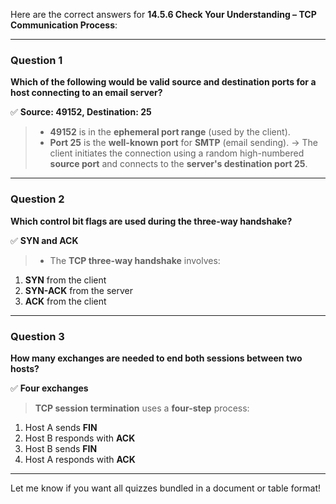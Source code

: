 Here are the correct answers for **14.5.6 Check Your Understanding – TCP Communication Process**:

---

### **Question 1**

**Which of the following would be valid source and destination ports for a host connecting to an email server?**

✅ **Source: 49152, Destination: 25**

> * **49152** is in the **ephemeral port range** (used by the client).
> * **Port 25** is the **well-known port** for **SMTP** (email sending).
>   → The client initiates the connection using a random high-numbered **source port** and connects to the **server's destination port 25**.

---

### **Question 2**

**Which control bit flags are used during the three-way handshake?**

✅ **SYN and ACK**

> * The **TCP three-way handshake** involves:

1. **SYN** from the client
2. **SYN-ACK** from the server
3. **ACK** from the client

---

### **Question 3**

**How many exchanges are needed to end both sessions between two hosts?**

✅ **Four exchanges**

> **TCP session termination** uses a **four-step** process:

1. Host A sends **FIN**
2. Host B responds with **ACK**
3. Host B sends **FIN**
4. Host A responds with **ACK**

---

Let me know if you want all quizzes bundled in a document or table format!
